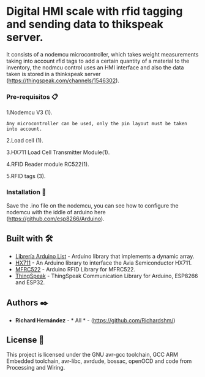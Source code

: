 # Digital HMI scale with rfid tagging and sending data to thikspeak server.

It consists of a nodemcu microcontroller, which takes weight measurements taking into account rfid tags to add a 
certain quantity of a material to the inventory, the nodmcu control uses an HMI interface and also the data taken 
is stored in a thinkspeak server (https://thingspeak.com/channels/1546302).

### Pre-requisitos 📋

1.Nodemcu V3 (1).
```
Any microcontroller can be used, only the pin layout must be taken into account.
```
2.Load cell (1).

3.HX711 Load Cell Transmitter Module(1).

4.RFID Reader module RC522(1).

5.RFID tags (3).

### Installation 🔧

Save the .ino file on the nodemcu, you can see how to configure the nodemcu with the iddle of arduino here (https://github.com/esp8266/Arduino).

## Built with 🛠️

* [Librería Arduino List](https://github.com/luisllamasbinaburo/Arduino-List) - Arduino library that implements a dynamic array.
* [HX711](https://github.com/bogde/HX711) - An Arduino library to interface the Avia Semiconductor HX711.
* [MFRC522](https://github.com/miguelbalboa/rfid) - Arduino RFID Library for MFRC522.
* [ThingSpeak](https://github.com/mathworks/thingspeak-arduino) - ThingSpeak Communication Library for Arduino, ESP8266 and ESP32.

## Authors ✒️

* **Richard Hernández** - * All * - (https://github.com/Richardshm/)


## License 📄

This project is licensed under the GNU avr-gcc toolchain, GCC ARM Embedded toolchain, avr-libc, avrdude, bossac, openOCD and code from Processing and Wiring.
